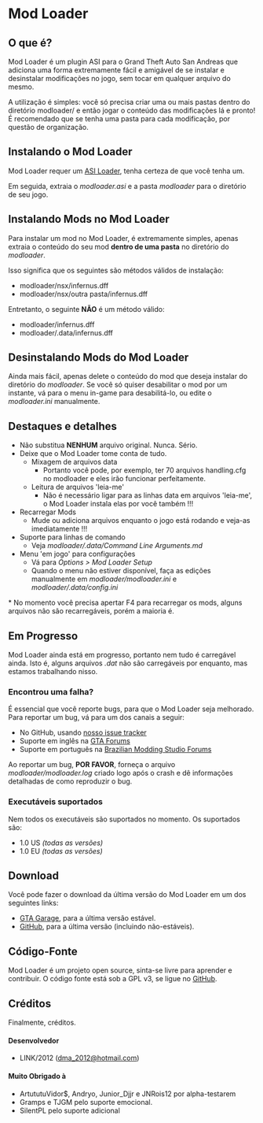 Mod Loader
==================

## O que é?

Mod Loader é um plugin ASI para o Grand Theft Auto San Andreas que adiciona uma forma extremamente fácil e amigável de se instalar e desinstalar modificações no jogo, sem tocar em qualquer arquivo do mesmo.

A utilização é simples: você só precisa criar uma ou mais pastas dentro do diretório modloader/ e então jogar o conteúdo das modificações lá e pronto!
É recomendado que se tenha uma pasta para cada modificação, por questão de organização.

## Instalando o Mod Loader

Mod Loader requer um [ASI Loader](http://www.gtagarage.com/mods/show.php?id=21709), tenha certeza de que você tenha um.

Em seguida, extraia o *modloader.asi* e a pasta *modloader* para o diretório de seu jogo.

## Instalando Mods no Mod Loader

Para instalar um mod no Mod Loader, é extremamente simples, apenas extraia o conteúdo do seu mod **dentro de uma pasta** no diretório do *modloader*.

Isso significa que os seguintes são métodos válidos de instalação:

 + modloader/nsx/infernus.dff
 + modloader/nsx/outra pasta/infernus.dff

Entretanto, o seguinte **NÃO** é um método válido:

 - modloader/infernus.dff 
 - modloader/.data/infernus.dff


## Desinstalando Mods do Mod Loader

Ainda mais fácil, apenas delete o conteúdo do mod que deseja instalar do diretório do *modloader*.
Se você só quiser desabilitar o mod por um instante, vá para o menu in-game para desabilitá-lo, ou edite o *modloader.ini* manualmente.

## Destaques e detalhes

- Não substitua **NENHUM** arquivo original. Nunca. Sério.
- Deixe que o Mod Loader tome conta de tudo.
    + Mixagem de arquivos data
        * Portanto você pode, por exemplo, ter 70 arquivos handling.cfg no modloader e eles irão funcionar perfeitamente.
    + Leitura de arquivos 'leia-me'
        * Não é necessário ligar para as linhas data em arquivos 'leia-me', o Mod Loader instala elas por você também !!!
- Recarregar Mods
    + Mude ou adiciona arquivos enquanto o jogo está rodando e veja-as imediatamente !!!
- Suporte para linhas de comando
    + Veja *modloader/.data/Command Line Arguments.md*
- Menu 'em jogo' para configurações
    + Vá para *Options > Mod Loader Setup*
    + Quando o menu não estiver disponível, faça as edições manualmente em *modloader/modloader.ini* e *modloader/.data/config.ini*

\* No momento você precisa apertar F4 para recarregar os mods, alguns arquivos não são recarregáveis, porém a maioria é.



## Em Progresso

Mod Loader ainda está em progresso, portanto nem tudo é carregável ainda.
Isto é, alguns arquivos *.dat* não são carregáveis por enquanto, mas estamos trabalhando nisso.

### Encontrou uma falha?

É essencial que você reporte bugs, para que o Mod Loader seja melhorado. Para reportar um bug, vá para um dos canais a seguir:

 * No GitHub, usando [nosso issue tracker](https://github.com/thelink2012/sa-modloader/issues)
 * Suporte em inglês na [GTA Forums](http://gtaforums.com/topic/669520-sarel-mod-loader/)
 * Suporte em português na [Brazilian Modding Studio Forums](http://brmodstudio.forumeiros.com/t3591-mod-loader-topico-oficial)

Ao reportar um bug, **POR FAVOR**, forneça o arquivo *modloader/modloader.log* criado logo após o crash e dê informações detalhadas de como reproduzir o bug.

### Executáveis suportados

Nem todos os executáveis são suportados no momento. Os suportados são:

 + 1.0 US *(todas as versões)*
 + 1.0 EU *(todas as versões)*

## Download

Você pode fazer o download da última versão do Mod Loader em um dos seguintes links:

 * [GTA Garage](http://www.gtagarage.com/mods/show.php?id=25377), para a última versão estável.
 * [GitHub](https://github.com/thelink2012/modloader/releases), para a última versão (incluindo não-estáveis).

## Código-Fonte

Mod Loader é um projeto open source, sinta-se livre para aprender e contribuir.
O código fonte está sob a GPL v3, se ligue no [GitHub](https://github.com/thelink2012/modloader/).

## Créditos

Finalmente, créditos.

#### Desenvolvedor
  * LINK/2012 (<dma_2012@hotmail.com>)

#### Muito Obrigado à
  * ArtututuVidor$, Andryo, Junior_Djjr e JNRois12 por alpha-testarem
  * Gramps e TJGM pelo suporte emocional.
  * SilentPL pelo suporte adicional
